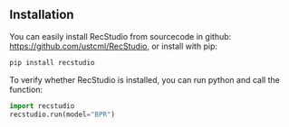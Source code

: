 ## Installation

You can easily install RecStudio from sourcecode in github: https://github.com/ustcml/RecStudio, or
install with pip:

```bash
pip install recstudio
```

To verify whether RecStudio is installed, you can run python and call the function:

```python
import recstudio
recstudio.run(model="BPR")
```